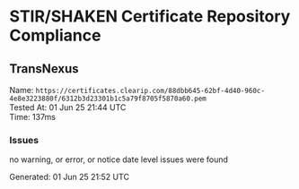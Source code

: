 # STIR/SHAKEN Certificate Repository Compliance

## TransNexus

Name: `https://certificates.clearip.com/88dbb645-62bf-4d40-960c-4e8e3223880f/6312b3d23301b1c5a79f8705f5870a60.pem`\
Tested At: 01 Jun 25 21:44 UTC\
Time: 137ms

### Issues

no warning, or error, or notice date level issues were found

Generated: 01 Jun 25 21:52 UTC